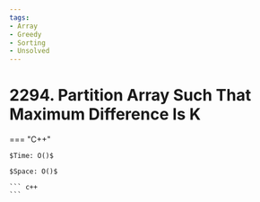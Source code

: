 ```yaml
---
tags:
- Array
- Greedy
- Sorting
- Unsolved
---
```



# 2294. Partition Array Such That Maximum Difference Is K

=== "C++"

    $Time: O()$

    $Space: O()$

    ``` c++
    ```